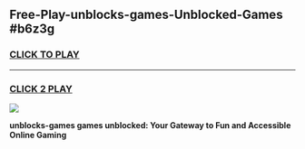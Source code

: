 
## Free-Play-unblocks-games-Unblocked-Games #b6z3g
<h3>
<a href="https://news.freeplayer.one?title=unblocks-games&ref=8M">CLICK TO PLAY</a></h3>
<hr>

<h3>
<a href="https://news.freeplayer.one?title=unblocks-games&ref=8M">CLICK 2 PLAY</a>
  
</h3>

<a href="https://news.freeplayer.one?title=unblocks-games&ref=8M"><img src="https://clearcache.store/games.png"></a>


**unblocks-games games unblocked: Your Gateway to Fun and Accessible Online Gaming**
